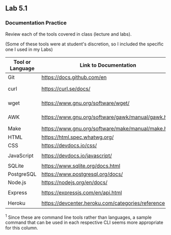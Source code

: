 ## Lab 5.1

### Documentation Practice

Review each of the tools covered in class (lecture and labs).

(Some of these tools were at student's discretion, so I included the specific one I used in my Labs) 




|Tool or Language|Link to Documentation|Example(s) of Syntax|
|---|---|---|
|Git|https://docs.github.com/en|`git init`<sup>1</sup>|
|curl|https://curl.se/docs/|`curl https://www.example.com/`<sup>1</sup>|
|wget|https://www.gnu.org/software/wget/|`wget https://www.example.com/`<sup>1</sup>|
|AWK|https://www.gnu.org/software/gawk/manual/gawk.html|`awk '{ print $0 }' inputfile.txt`<sup>1</sup>|
|Make|https://www.gnu.org/software/make/manual/make.html|`make`<sup>1</sup>|
|HTML|https://html.spec.whatwg.org/|`<h1>Header</h1>`|
|CSS|https://devdocs.io/css/|`p { color: red; } `|
|JavaScript|https://devdocs.io/javascript/|`console.log("Hello World!")`|
|SQLite|https://www.sqlite.org/docs.html|`SELECT * FROM table;`|
|PostgreSQL|https://www.postgresql.org/docs/|`SELECT * FROM db.table;`|
|Node.js|https://nodejs.org/en/docs/|`server.listen(PORT);`|
|Express|https://expressjs.com/en/api.html|`var router = express.Router([options]);`|
|Heroku|https://devcenter.heroku.com/categories/reference|`heroku create`<sup>1</sup>|


<sup>1</sup> Since these are command line tools rather than languages, a sample command that can be used in each respective CLI seems more appropriate for this column.
